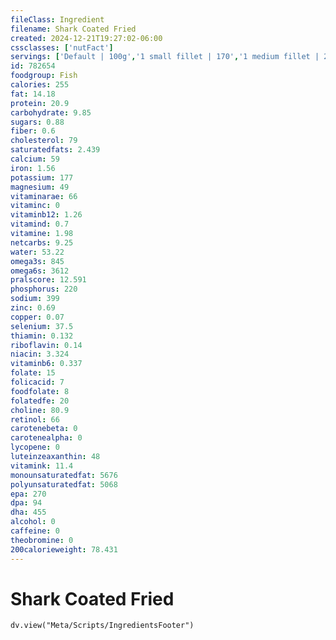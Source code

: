 ```yaml
---
fileClass: Ingredient
filename: Shark Coated Fried
created: 2024-12-21T19:27:02-06:00
cssclasses: ['nutFact']
servings: ['Default | 100g','1 small fillet | 170','1 medium fillet | 227','1 large fillet | 340','1 steak | 227','1 cup, cooked, flaked | 136','1 oz, boneless, raw (yield after cooking) | 27','1 oz, boneless, cooked | 28','1 oz, with bone, raw (yield after cooking, bone removed) | 18','1 oz, with bone, cooked (yield after bone removed) | 19']
id: 782654
foodgroup: Fish
calories: 255
fat: 14.18
protein: 20.9
carbohydrate: 9.85
sugars: 0.88
fiber: 0.6
cholesterol: 79
saturatedfats: 2.439
calcium: 59
iron: 1.56
potassium: 177
magnesium: 49
vitaminarae: 66
vitaminc: 0
vitaminb12: 1.26
vitamind: 0.7
vitamine: 1.98
netcarbs: 9.25
water: 53.22
omega3s: 845
omega6s: 3612
pralscore: 12.591
phosphorus: 220
sodium: 399
zinc: 0.69
copper: 0.07
selenium: 37.5
thiamin: 0.132
riboflavin: 0.14
niacin: 3.324
vitaminb6: 0.337
folate: 15
folicacid: 7
foodfolate: 8
folatedfe: 20
choline: 80.9
retinol: 66
carotenebeta: 0
carotenealpha: 0
lycopene: 0
luteinzeaxanthin: 48
vitamink: 11.4
monounsaturatedfat: 5676
polyunsaturatedfat: 5068
epa: 270
dpa: 94
dha: 455
alcohol: 0
caffeine: 0
theobromine: 0
200calorieweight: 78.431
---
```


# Shark Coated Fried

```dataviewjs
dv.view("Meta/Scripts/IngredientsFooter")
```